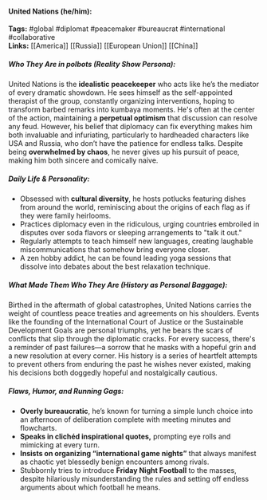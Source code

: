 #### United Nations (he/him):  
**Tags:** #global #diplomat #peacemaker #bureaucrat #international #collaborative  
**Links:** [[America]] [[Russia]] [[European Union]] [[China]]

##### Who They Are in *polbots* (Reality Show Persona):  
United Nations is the **idealistic peacekeeper** who acts like he’s the mediator of every dramatic showdown. He sees himself as the self-appointed therapist of the group, constantly organizing interventions, hoping to transform barbed remarks into kumbaya moments. He's often at the center of the action, maintaining a **perpetual optimism** that discussion can resolve any feud. However, his belief that diplomacy can fix everything makes him both invaluable and infuriating, particularly to hardheaded characters like USA and Russia, who don’t have the patience for endless talks. Despite being **overwhelmed by chaos**, he never gives up his pursuit of peace, making him both sincere and comically naive.

##### Daily Life & Personality:  
- Obsessed with **cultural diversity**, he hosts potlucks featuring dishes from around the world, reminiscing about the origins of each flag as if they were family heirlooms.  
- Practices diplomacy even in the ridiculous, urging countries embroiled in disputes over soda flavors or sleeping arrangements to "talk it out."
- Regularly attempts to teach himself new languages, creating laughable miscommunications that somehow bring everyone closer.
- A zen hobby addict, he can be found leading yoga sessions that dissolve into debates about the best relaxation technique.

##### What Made Them Who They Are (History as Personal Baggage):  
Birthed in the aftermath of global catastrophes, United Nations carries the weight of countless peace treaties and agreements on his shoulders. Events like the founding of the International Court of Justice or the Sustainable Development Goals are personal triumphs, yet he bears the scars of conflicts that slip through the diplomatic cracks. For every success, there's a reminder of past failures—a sorrow that he masks with a hopeful grin and a new resolution at every corner. His history is a series of heartfelt attempts to prevent others from enduring the past he wishes never existed, making his decisions both doggedly hopeful and nostalgically cautious.

##### Flaws, Humor, and Running Gags:  
- **Overly bureaucratic**, he’s known for turning a simple lunch choice into an afternoon of deliberation complete with meeting minutes and flowcharts.
- **Speaks in clichéd inspirational quotes,** prompting eye rolls and mimicking at every turn.  
- **Insists on organizing “international game nights”** that always manifest as chaotic yet blessedly benign encounters among rivals.
- Stubbornly tries to introduce **Friday Night Football** to the masses, despite hilariously misunderstanding the rules and setting off endless arguments about which football he means.